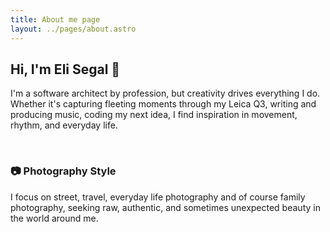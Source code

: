 ```yaml
---
title: About me page
layout: ../pages/about.astro
---
```


## Hi, I'm Eli Segal 👋

I'm a software architect by profession,
but creativity drives everything I do.
Whether it's capturing fleeting moments through my Leica Q3,
writing and producing music, coding my next idea,
I find inspiration in movement, rhythm, and everyday life.

&nbsp;

### 📷 **Photography Style**

I focus on street, travel, everyday life photography and of course family photography,
seeking raw, authentic, and sometimes unexpected beauty in the world around me.
